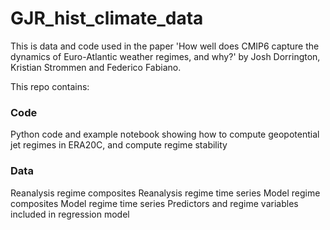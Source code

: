# GJR_hist_climate_data
This is data and code used in the paper 'How well does CMIP6 capture the dynamics of Euro-Atlantic weather regimes, and why?' by Josh Dorrington, Kristian Strommen and Federico Fabiano.


This repo contains:

### Code

Python code and example notebook showing how to compute geopotential jet regimes in ERA20C, and compute regime stability

### Data

Reanalysis regime composites
Reanalysis regime time series
Model regime composites
Model regime time series
Predictors and regime variables included in regression model

